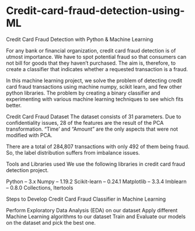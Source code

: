 # Credit-card-fraud-detection-using-ML
Credit Card Fraud Detection with Python & Machine Learning

For any bank or financial organization, credit card fraud detection is of utmost importance. We have to spot potential fraud so that consumers can not bill for goods that they haven’t purchased. The aim is, therefore, to create a classifier that indicates whether a requested transaction is a fraud.


In this machine learning project, we solve the problem of detecting credit card fraud transactions using machine numpy, scikit learn, and few other python libraries. The problem by creating a binary classifier and experimenting with various machine learning techniques to see which fits better.

Credit Card Fraud Dataset
The dataset consists of 31 parameters. Due to confidentiality issues, 28 of the features are the result of the PCA transformation. “Time’ and “Amount” are the only aspects that were not modified with PCA.

There are a total of 284,807 transactions with only 492 of them being fraud. So, the label distribution suffers from imbalance issues.

Tools and Libraries used
We use the following libraries in credit card fraud detection project.

Python – 3.x
Numpy – 1.19.2
Scikit-learn – 0.24.1
Matplotlib – 3.3.4
Imblearn – 0.8.0
Collections, Itertools

Steps to Develop Credit Card Fraud Classifier in Machine Learning

  Perform Exploratory Data Analysis (EDA) on our dataset
  Apply different Machine Learning algorithms to our dataset
  Train and Evaluate our models on the dataset and pick the best one.
  
  
